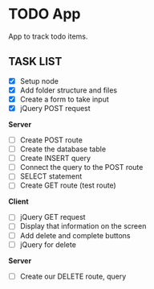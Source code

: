 # TODO App
App to track todo items.

## TASK LIST
- [x] Setup node
- [x] Add folder structure and files
- [x] Create a form to take input
- [x] jQuery POST request

**Server**

- [ ] Create POST route
- [ ] Create the database table
- [ ] Create INSERT query
- [ ] Connect the query to the POST route
- [ ] SELECT statement
- [ ] Create GET route (test route)

**Client**

- [ ] jQuery GET request
- [ ] Display that information on the screen
- [ ] Add delete and complete buttons
- [ ] jQuery for delete

**Server**

- [ ] Create our DELETE route, query
